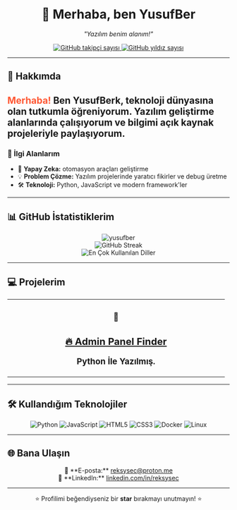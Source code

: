 <h1 align="center">
    <span style="display: inline-block; animation: bounce 2s infinite;">👋</span> 
    Merhaba, ben <strong>YusufBer</strong>
</h1>

<p align="center">
    <em>"Yazılım benim alanım!"</em>  
</p>

<p align="center">
    <a href="https://github.com/yusufber?tab=followers">
        <img src="https://img.shields.io/github/followers/yusufber?style=social" alt="GitHub takipçi sayısı" />
    </a>
    <a href="https://github.com/yusufber?tab=repositories">
        <img src="https://img.shields.io/github/stars/yusufber?style=social" alt="GitHub yıldız sayısı" />
    </a>
</p>

---

## 🌌 Hakkımda
<h2 style="animation: fadeIn 2s;">
    <span style="color: #FF5733;">Merhaba!</span> Ben <strong>YusufBerk</strong>, teknoloji dünyasına olan tutkumla öğreniyorum. 
    Yazılım geliştirme alanlarında çalışıyorum ve bilgimi açık kaynak projeleriyle paylaşıyorum.
</h2>

### 🚀 İlgi Alanlarım
- 🤖 **Yapay Zeka:** otomasyon araçları geliştirme
- 💡 **Problem Çözme:** Yazılım projelerinde yaratıcı fikirler ve debug üretme
- 🛠️ **Teknoloji:** Python, JavaScript ve modern framework'ler

---

## 📊 GitHub İstatistiklerim
<div align="center">
    <img src="https://github-readme-stats.vercel.app/api?username=yusufber&show_icons=true&theme=radical" alt=yusufber GitHub İstatistikleri" />
    <br>
    <img src="https://github-readme-streak-stats.herokuapp.com/?user=yusufber&theme=radical" alt="GitHub Streak" />
    <br>
    <img src="https://github-readme-stats.vercel.app/api/top-langs/?username=yusufber&layout=compact&theme=radical" alt="En Çok Kullanılan Diller" />
</div>

---

## 💻 Projelerim
<table align="center">
    <tr>
        <td align="center" width="50%">
            <h3>🚀 <a href=">Vulnnerability Scanner</a></h3>
            <p>Python ile yazılmış. </p>
        </td>
        <td align="center" width="50%">
            <h3>🔥 <a href="">Admin Panel Finder</a></h3>
            <p>Python İle Yazılmış.</p>
        </td>
    </tr>
</table>

---

## 🛠️ Kullandığım Teknolojiler
<p align="center">
    <img src="https://img.shields.io/badge/-Python-3776AB?logo=python&logoColor=white&style=for-the-badge" alt="Python" />
    <img src="https://img.shields.io/badge/-JavaScript-F7DF1E?logo=javascript&logoColor=black&style=for-the-badge" alt="JavaScript" />
    <img src="https://img.shields.io/badge/-HTML5-E34F26?logo=html5&logoColor=white&style=for-the-badge" alt="HTML5" />
    <img src="https://img.shields.io/badge/-CSS3-1572B6?logo=css3&logoColor=white&style=for-the-badge" alt="CSS3" />
    <img src="https://img.shields.io/badge/-Docker-2496ED?logo=docker&logoColor=white&style=for-the-badge" alt="Docker" />
    <img src="https://img.shields.io/badge/-Linux-FCC624?logo=linux&logoColor=black&style=for-the-badge" alt="Linux" />
</p>

---

## 🌐 Bana Ulaşın
<p align="center">
    📧 **E-posta:** <a href="mailto:reksysec@example.com">reksysec@proton.me</a><br>
    💼 **LinkedIn:** <a href="https://linkedin.com/in/reksysec">linkedin.com/in/reksysec</a><br>
</p>

---

<p align="center" style="animation: bounce 2s infinite;">
    ⭐️ Profilimi beğendiyseniz bir <strong>star</strong> bırakmayı unutmayın! ⭐️
